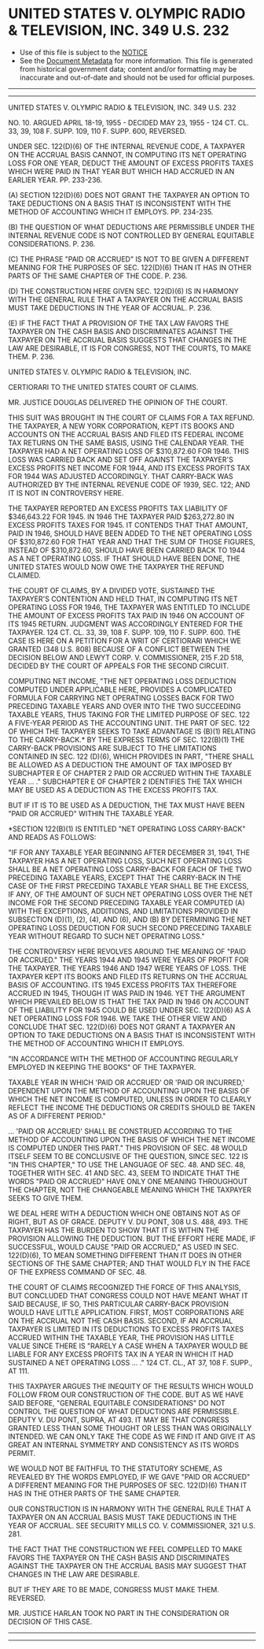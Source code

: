 ---
---

# UNITED STATES V. OLYMPIC RADIO & TELEVISION, INC. 349 U.S. 232

* Use of this file is subject to the [NOTICE](https://github.com/publicdocs/notice/blob/master/NOTICE)
* See the [Document Metadata](../../../) for more information.
  This file is generated from historical government data; content and/or formatting may be inaccurate and out-of-date and should not be used for official purposes.

----------
----------

UNITED STATES V. OLYMPIC RADIO & TELEVISION, INC. 349 U.S. 232

NO. 10.  ARGUED APRIL 18-19, 1955 - DECIDED MAY 23, 1955 - 124 CT. CL. 33, 39, 108 F. SUPP. 109, 110 F. SUPP. 600, REVERSED.

UNDER SEC. 122(D)(6) OF THE INTERNAL REVENUE CODE, A TAXPAYER ON THE ACCRUAL BASIS CANNOT, IN COMPUTING ITS NET OPERATING LOSS FOR ONE YEAR, DEDUCT THE AMOUNT OF EXCESS PROFITS TAXES WHICH WERE PAID IN THAT YEAR BUT WHICH HAD ACCRUED IN AN EARLIER YEAR.  PP. 233-236.

(A)  SECTION 122(D)(6) DOES NOT GRANT THE TAXPAYER AN OPTION TO TAKE DEDUCTIONS ON A BASIS THAT IS INCONSISTENT WITH THE METHOD OF ACCOUNTING WHICH IT EMPLOYS.  PP. 234-235.

(B)  THE QUESTION OF WHAT DEDUCTIONS ARE PERMISSIBLE UNDER THE INTERNAL REVENUE CODE IS NOT CONTROLLED BY GENERAL EQUITABLE CONSIDERATIONS.  P. 236.

(C)  THE PHRASE "PAID OR ACCRUED" IS NOT TO BE GIVEN A DIFFERENT MEANING FOR THE PURPOSES OF SEC. 122(D)(6) THAN IT HAS IN OTHER PARTS OF THE SAME CHAPTER OF THE CODE.  P. 236.

(D)  THE CONSTRUCTION HERE GIVEN SEC. 122(D)(6) IS IN HARMONY WITH THE GENERAL RULE THAT A TAXPAYER ON THE ACCRUAL BASIS MUST TAKE DEDUCTIONS IN THE YEAR OF ACCRUAL.  P. 236.

(E)  IF THE FACT THAT A PROVISION OF THE TAX LAW FAVORS THE TAXPAYER ON THE CASH BASIS AND DISCRIMINATES AGAINST THE TAXPAYER ON THE ACCRUAL BASIS SUGGESTS THAT CHANGES IN THE LAW ARE DESIRABLE, IT IS FOR CONGRESS, NOT THE COURTS, TO MAKE THEM.  P. 236.

UNITED STATES V. OLYMPIC RADIO & TELEVISION, INC.

CERTIORARI TO THE UNITED STATES COURT OF CLAIMS.

MR. JUSTICE DOUGLAS DELIVERED THE OPINION OF THE COURT.

THIS SUIT WAS BROUGHT IN THE COURT OF CLAIMS FOR A TAX REFUND.  THE TAXPAYER, A NEW YORK CORPORATION, KEPT ITS BOOKS AND ACCOUNTS ON THE ACCRUAL BASIS AND FILED ITS FEDERAL INCOME TAX RETURNS ON THE SAME BASIS, USING THE CALENDAR YEAR.  THE TAXPAYER HAD A NET OPERATING LOSS OF $310,872.60 FOR 1946.  THIS LOSS WAS CARRIED BACK AND SET OFF AGAINST THE TAXPAYER'S EXCESS PROFITS NET INCOME FOR 1944, AND ITS EXCESS PROFITS TAX FOR 1944 WAS ADJUSTED ACCORDINGLY.  THAT CARRY-BACK WAS AUTHORIZED BY THE INTERNAL REVENUE CODE OF 1939, SEC. 122; AND IT IS NOT IN CONTROVERSY HERE.

THE TAXPAYER REPORTED AN EXCESS PROFITS TAX LIABILITY OF $346,643.22 FOR 1945.  IN 1946 THE TAXPAYER PAID $263,272.80 IN EXCESS PROFITS TAXES FOR 1945.  IT CONTENDS THAT THAT AMOUNT, PAID IN 1946, SHOULD HAVE BEEN ADDED TO THE NET OPERATING LOSS OF $310,872.60 FOR THAT YEAR AND THAT THE SUM OF THOSE FIGURES, INSTEAD OF $310,872.60, SHOULD HAVE BEEN CARRIED BACK TO 1944 AS A NET OPERATING LOSS.  IF THAT SHOULD HAVE BEEN DONE, THE UNITED STATES WOULD NOW OWE THE TAXPAYER THE REFUND CLAIMED.

THE COURT OF CLAIMS, BY A DIVIDED VOTE, SUSTAINED THE TAXPAYER'S CONTENTION AND HELD THAT, IN COMPUTING ITS NET OPERATING LOSS FOR 1946, THE TAXPAYER WAS ENTITLED TO INCLUDE THE AMOUNT OF EXCESS PROFITS TAX PAID IN 1946 ON ACCOUNT OF ITS 1945 RETURN.  JUDGMENT WAS ACCORDINGLY ENTERED FOR THE TAXPAYER.  124 CT. CL. 33, 39, 108 F. SUPP. 109, 110 F. SUPP. 600.  THE CASE IS HERE ON A PETITION FOR A WRIT OF CERTIORARI WHICH WE GRANTED (348 U.S. 808) BECAUSE OF A CONFLICT BETWEEN THE DECISION BELOW AND LEWYT CORP. V. COMMISSIONER, 215 F.2D 518, DECIDED BY THE COURT OF APPEALS FOR THE SECOND CIRCUIT.

COMPUTING NET INCOME, "THE NET OPERATING LOSS DEDUCTION COMPUTED UNDER APPLICABLE HERE, PROVIDES A COMPLICATED FORMULA FOR CARRYING NET OPERATING LOSSES BACK FOR TWO PRECEDING TAXABLE YEARS AND OVER INTO THE TWO SUCCEEDING TAXABLE YEARS, THUS TAKING FOR THE LIMITED PURPOSE OF SEC. 122 A FIVE-YEAR PERIOD AS THE ACCOUNTING UNIT.  THE PART OF SEC. 122 OF WHICH THE TAXPAYER SEEKS TO TAKE ADVANTAGE IS (B)(1) RELATING TO THE CARRY-BACK.\*  BY THE EXPRESS TERMS OF SEC. 122(B)(1) THE CARRY-BACK PROVISIONS ARE SUBJECT TO THE LIMITATIONS CONTAINED IN SEC. 122 (D)(6), WHICH PROVIDES IN PART, "THERE SHALL BE ALLOWED AS A DEDUCTION THE AMOUNT OF TAX IMPOSED BY SUBCHAPTER E OF CHAPTER 2 PAID OR ACCRUED WITHIN THE TAXABLE YEAR  ...  ."  SUBCHAPTER E OF CHAPTER 2 IDENTIFIES THE TAX WHICH MAY BE USED AS A DEDUCTION AS THE EXCESS PROFITS TAX.

BUT IF IT IS TO BE USED AS A DEDUCTION, THE TAX MUST HAVE BEEN "PAID OR ACCRUED" WITHIN THE TAXABLE YEAR.

\*SECTION 122(B)(1) IS ENTITLED "NET OPERATING LOSS CARRY-BACK" AND READS AS FOLLOWS:

"IF FOR ANY TAXABLE YEAR BEGINNING AFTER DECEMBER 31, 1941, THE TAXPAYER HAS A NET OPERATING LOSS, SUCH NET OPERATING LOSS SHALL BE A NET OPERATING LOSS CARRY-BACK FOR EACH OF THE TWO PRECEDING TAXABLE YEARS, EXCEPT THAT THE CARRY-BACK IN THE CASE OF THE FIRST PRECEDING TAXABLE YEAR SHALL BE THE EXCESS, IF ANY, OF THE AMOUNT OF SUCH NET OPERATING LOSS OVER THE NET INCOME FOR THE SECOND PRECEDING TAXABLE YEAR COMPUTED (A) WITH THE EXCEPTIONS, ADDITIONS, AND LIMITATIONS PROVIDED IN SUBSECTION (D)(1), (2), (4), AND (6), AND (B) BY DETERMINING THE NET OPERATING LOSS DEDUCTION FOR SUCH SECOND PRECEDING TAXABLE YEAR WITHOUT REGARD TO SUCH NET OPERATING LOSS."

THE CONTROVERSY HERE REVOLVES AROUND THE MEANING OF "PAID OR ACCRUED."  THE YEARS 1944 AND 1945 WERE YEARS OF PROFIT FOR THE TAXPAYER.  THE YEARS 1946 AND 1947 WERE YEARS OF LOSS.  THE TAXPAYER KEPT ITS BOOKS AND FILED ITS RETURNS ON THE ACCRUAL BASIS OF ACCOUNTING.  ITS 1945 EXCESS PROFITS TAX THEREFORE ACCRUED IN 1945, THOUGH IT WAS PAID IN 1946.  YET THE ARGUMENT WHICH PREVAILED BELOW IS THAT THE TAX PAID IN 1946 ON ACCOUNT OF THE LIABILITY FOR 1945 COULD BE USED UNDER SEC. 122(D)(6) AS A NET OPERATING LOSS FOR 1946.  WE TAKE THE OTHER VIEW AND CONCLUDE THAT SEC. 122(D)(6) DOES NOT GRANT A TAXPAYER AN OPTION TO TAKE DEDUCTIONS ON A BASIS THAT IS INCONSISTENT WITH THE METHOD OF ACCOUNTING WHICH IT EMPLOYS.

"IN ACCORDANCE WITH THE METHOD OF ACCOUNTING REGULARLY EMPLOYED IN KEEPING THE BOOKS" OF THE TAXPAYER.

TAXABLE YEAR IN WHICH 'PAID OR ACCRUED' OR 'PAID OR INCURRED,' DEPENDENT UPON THE METHOD OF ACCOUNTING UPON THE BASIS OF WHICH THE NET INCOME IS COMPUTED, UNLESS IN ORDER TO CLEARLY REFLECT THE INCOME THE DEDUCTIONS OR CREDITS SHOULD BE TAKEN AS OF A DIFFERENT PERIOD."

...  'PAID OR ACCRUED' SHALL BE CONSTRUED ACCORDING TO THE METHOD OF ACCOUNTING UPON THE BASIS OF WHICH THE NET INCOME IS COMPUTED UNDER THIS PART."  THIS PROVISION OF SEC. 48 WOULD ITSELF SEEM TO BE CONCLUSIVE OF THE QUESTION, SINCE SEC. 122 IS "IN THIS CHAPTER," TO USE THE LANGUAGE OF SEC. 48.  AND SEC. 48, TOGETHER WITH SEC. 41 AND SEC. 43, SEEM TO INDICATE THAT THE WORDS "PAID OR ACCRUED" HAVE ONLY ONE MEANING THROUGHOUT THE CHAPTER, NOT THE CHANGEABLE MEANING WHICH THE TAXPAYER SEEKS TO GIVE THEM.

WE DEAL HERE WITH A DEDUCTION WHICH ONE OBTAINS NOT AS OF RIGHT, BUT AS OF GRACE.  DEPUTY V. DU PONT, 308 U.S. 488, 493.  THE TAXPAYER HAS THE BURDEN TO SHOW THAT IT IS WITHIN THE PROVISION ALLOWING THE DEDUCTION.  BUT THE EFFORT HERE MADE, IF SUCCESSFUL, WOULD CAUSE "PAID OR ACCRUED," AS USED IN SEC. 122(D)(6), TO MEAN SOMETHING DIFFERENT THAN IT DOES IN OTHER SECTIONS OF THE SAME CHAPTER; AND THAT WOULD FLY IN THE FACE OF THE EXPRESS COMMAND OF SEC. 48.

THE COURT OF CLAIMS RECOGNIZED THE FORCE OF THIS ANALYSIS, BUT CONCLUDED THAT CONGRESS COULD NOT HAVE MEANT WHAT IT SAID BECAUSE, IF SO, THIS PARTICULAR CARRY-BACK PROVISION WOULD HAVE LITTLE APPLICATION.  FIRST, MOST CORPORATIONS ARE ON THE ACCRUAL NOT THE CASH BASIS.  SECOND, IF AN ACCRUAL TAXPAYER IS LIMITED IN ITS DEDUCTIONS TO EXCESS PROFITS TAXES ACCRUED WITHIN THE TAXABLE YEAR, THE PROVISION HAS LITTLE VALUE SINCE THERE IS "RARELY A CASE WHEN A TAXPAYER WOULD BE LIABLE FOR ANY EXCESS PROFITS TAX IN A YEAR IN WHICH IT HAD SUSTAINED A NET OPERATING LOSS  ...  ."  124 CT. CL., AT 37, 108 F. SUPP., AT 111.

THIS TAXPAYER ARGUES THE INEQUITY OF THE RESULTS WHICH WOULD FOLLOW FROM OUR CONSTRUCTION OF THE CODE.  BUT AS WE HAVE SAID BEFORE, "GENERAL EQUITABLE CONSIDERATIONS" DO NOT CONTROL THE QUESTION OF WHAT DEDUCTIONS ARE PERMISSIBLE.  DEPUTY V. DU PONT, SUPRA, AT 493.  IT MAY BE THAT CONGRESS GRANTED LESS THAN SOME THOUGHT OR LESS THAN WAS ORIGINALLY INTENDED.  WE CAN ONLY TAKE THE CODE AS WE FIND IT AND GIVE IT AS GREAT AN INTERNAL SYMMETRY AND CONSISTENCY AS ITS WORDS PERMIT.

WE WOULD NOT BE FAITHFUL TO THE STATUTORY SCHEME, AS REVEALED BY THE WORDS EMPLOYED, IF WE GAVE "PAID OR ACCRUED" A DIFFERENT MEANING FOR THE PURPOSES OF SEC. 122(D)(6) THAN IT HAS IN THE OTHER PARTS OF THE SAME CHAPTER.

OUR CONSTRUCTION IS IN HARMONY WITH THE GENERAL RULE THAT A TAXPAYER ON AN ACCRUAL BASIS MUST TAKE DEDUCTIONS IN THE YEAR OF ACCRUAL.  SEE SECURITY MILLS CO. V. COMMISSIONER, 321 U.S. 281.

THE FACT THAT THE CONSTRUCTION WE FEEL COMPELLED TO MAKE FAVORS THE TAXPAYER ON THE CASH BASIS AND DISCRIMINATES AGAINST THE TAXPAYER ON THE ACCRUAL BASIS MAY SUGGEST THAT CHANGES IN THE LAW ARE DESIRABLE.

BUT IF THEY ARE TO BE MADE, CONGRESS MUST MAKE THEM.  REVERSED.

MR. JUSTICE HARLAN TOOK NO PART IN THE CONSIDERATION OR DECISION OF THIS CASE.


----------
----------


